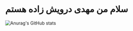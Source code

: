 # سلام من مهدی درویش زاده هستم
![Anurag's GitHub stats](https://github-readme-stats.vercel.app/api?username=mehdi-darvish-zadeh&show_icons=true&theme=radical)
